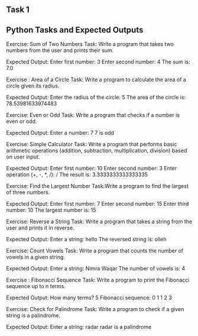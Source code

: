 ## Task 1
## Python Tasks and Expected Outputs 

Exercise: Sum of Two Numbers
Task: Write a program that takes two numbers from the user and prints their sum.

Expected Output:
Enter first number: 3
Enter second number: 4
The sum is: 7.0

Exercise : Area of a Circle
Task: Write a program to calculate the area of a circle given its radius.

Expected Output:
Enter the radius of the circle: 5
The area of the circle is: 78.53981633974483

Exercise: Even or Odd
Task: Write a program that checks if a number is even or odd.

Expected Output:
Enter a number: 7
7 is odd

Exercise: Simple Calculator
Task: Write a program that performs basic arithmetic operations (addition, subtraction, multiplication, division) based on user input.

Expected Output:
Enter first number: 10
Enter second number: 3
Enter operation (+, -, *, /): /
The result is: 3.3333333333333335

Exercise: Find the Largest Number
Task:Write a program to find the largest of three numbers.

Expected Output:
Enter first number: 7
Enter second number: 15
Enter third number: 10
The largest number is: 15

Exercise: Reverse a String
Task: Write a program that takes a string from the user and prints it in reverse.

Expected Output:
Enter a string: hello
The reversed string is: olleh

Exercise: Count Vowels
Task: Write a program that counts the number of vowels in a given string.

Expected Output:
Enter a string: Nimra Waqar
The number of vowels is: 4

Exercise : Fibonacci Sequence
Task: Write a program to print the Fibonacci sequence up to n terms.

Expected Output:
How many terms? 5
Fibonacci sequence:
0 1 1 2 3 

Exercise: Check for Palindrome
Task: Write a program to check if a given string is a palindrome.

Expected Output:
Enter a string: radar
radar is a palindrome
